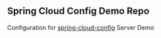 ## Spring Cloud Config Demo Repo

Configuration for [spring-cloud-config](https://www.github.com/snipking/spring-cloud-demo/spring-cloud-config) Server Demo
